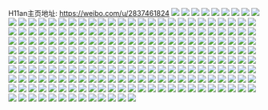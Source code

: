 H11an主页地址: https://weibo.com/u/2837461824 
![](https://wx4.sinaimg.cn/mw2000/a9203b40gy1h8orrly3puj20u01aaaoi.jpg) 
![](https://wx4.sinaimg.cn/mw2000/a9203b40gy1h8orrjgu11j20u011i47o.jpg) 
![](https://wx4.sinaimg.cn/mw2000/a9203b40gy1h8orrhuxlej20u0190nb1.jpg) 
![](https://wx4.sinaimg.cn/mw2000/a9203b40gy1h8orro3l9ej20u01hy19w.jpg) 
![](https://wx4.sinaimg.cn/mw2000/a9203b40gy1h7z4s0ptb1j20u0140n9g.jpg) 
![](https://wx4.sinaimg.cn/mw2000/a9203b40gy1h7z4s3mqhkj20u01407ib.jpg) 
![](https://wx4.sinaimg.cn/mw2000/a9203b40gy1h7z4s2s559j20u0140qgp.jpg) 
![](https://wx4.sinaimg.cn/mw2000/a9203b40gy1h7z4s1rvkrj20u0140am7.jpg) 
![](https://wx4.sinaimg.cn/mw2000/a9203b40gy1h7z4rzv379j20u0140dvb.jpg) 
![](https://wx4.sinaimg.cn/mw2000/a9203b40gy1h773p3rzedj20u017tdo5.jpg) 
![](https://wx4.sinaimg.cn/mw2000/a9203b40gy1h6fv8mnag1j20u01sy7b9.jpg) 
![](https://wx4.sinaimg.cn/mw2000/a9203b40gy1h6fv8s2ekuj20u0140qc8.jpg) 
![](https://wx4.sinaimg.cn/mw2000/a9203b40gy1h66kbp3ojtj20u0140ag2.jpg) 
![](https://wx4.sinaimg.cn/mw2000/a9203b40gy1h66kbnyfguj20u014075h.jpg) 
![](https://wx4.sinaimg.cn/mw2000/a9203b40gy1h66kbs22n5j20u01407a0.jpg) 
![](https://wx4.sinaimg.cn/mw2000/a9203b40gy1h5upzlqxs1j20u014079e.jpg) 
![](https://wx4.sinaimg.cn/mw2000/a9203b40gy1h4xffzln79j22c03401l0.jpg) 
![](https://wx4.sinaimg.cn/mw2000/a9203b40gy1h4xfg2xst0j20wi1yc1kx.jpg) 
![](https://wx4.sinaimg.cn/mw2000/a9203b40gy1h4xfg519inj21f927znpd.jpg) 
![](https://wx4.sinaimg.cn/mw2000/a9203b40gy1h4u1ue3jmhj22c0340b2c.jpg) 
![](https://wx4.sinaimg.cn/mw2000/a9203b40gy1h4u1ufz1dzj22c0340b2c.jpg) 
![](https://wx4.sinaimg.cn/mw2000/a9203b40gy1h4frhbm72nj21o02807wh.jpg) 
![](https://wx4.sinaimg.cn/mw2000/a9203b40gy1h4frhdmed9j21o0280u0x.jpg) 
![](https://wx4.sinaimg.cn/mw2000/a9203b40gy1h4cke3gx2kj20zo1qrwqn.jpg) 
![](https://wx4.sinaimg.cn/mw2000/a9203b40gy1h4cke2t55ej20zo1qotl2.jpg) 
![](https://wx4.sinaimg.cn/mw2000/a9203b40gy1h3d97t112xj20u0140464.jpg) 
![](https://wx4.sinaimg.cn/mw2000/a9203b40gy1h3d97ty1fgj20u0140thb.jpg) 
![](https://wx4.sinaimg.cn/mw2000/a9203b40gy1h2vihsgh80j20wi0esmzm.jpg) 
![](https://wx4.sinaimg.cn/mw2000/a9203b40gy1h2vihxnjq4j20u0140wnv.jpg) 
![](https://wx4.sinaimg.cn/mw2000/a9203b40gy1h2hmt7br7aj21400u0qa8.jpg) 
![](https://wx4.sinaimg.cn/mw2000/a9203b40gy1h2hmtdlqcaj20u01407d1.jpg) 
![](https://wx4.sinaimg.cn/mw2000/a9203b40gy1h1xfs6bu5dj21400u0aij.jpg) 
![](https://wx4.sinaimg.cn/mw2000/a9203b40gy1h1xfs8gs5tj21400u0gv5.jpg) 
![](https://wx4.sinaimg.cn/mw2000/a9203b40gy1h1w82rdvf1j20u00w87df.jpg) 
![](https://wx4.sinaimg.cn/mw2000/a9203b40gy1h0qq4prk5jj20u0140ajp.jpg) 
![](https://wx4.sinaimg.cn/mw2000/a9203b40gy1h0qq4tt2lpj21g80u0wqj.jpg) 
![](https://wx4.sinaimg.cn/mw2000/a9203b40gy1h0qq4vjsrbj20uk0u0go4.jpg) 
![](https://wx4.sinaimg.cn/mw2000/a9203b40gy1h0glukucpgj20u00zcdl9.jpg) 
![](https://wx4.sinaimg.cn/mw2000/a9203b40gy1h0glulnzpuj20u0140grh.jpg) 
![](https://wx4.sinaimg.cn/mw2000/a9203b40gy1h0gluppbybj20u00ywaic.jpg) 
![](https://wx4.sinaimg.cn/mw2000/a9203b40gy1h0gluq78p0j20u014078p.jpg) 
![](https://wx4.sinaimg.cn/mw2000/a9203b40gy1h0glurcqxpj20u0140k3c.jpg) 
![](https://wx4.sinaimg.cn/mw2000/a9203b40gy1h0glv0wiwwj20u01400wk.jpg) 
![](https://wx4.sinaimg.cn/mw2000/a9203b40gy1h0glv1mjubj20tl1glq8o.jpg) 
![](https://wx4.sinaimg.cn/mw2000/a9203b40gy1h00n4ivtrzj20u01400zm.jpg) 
![](https://wx4.sinaimg.cn/mw2000/a9203b40gy1h00n4l8aq3j20u01e0119.jpg) 
![](https://wx4.sinaimg.cn/mw2000/a9203b40gy1h00n4je5ymj20u0140437.jpg) 
![](https://wx4.sinaimg.cn/mw2000/a9203b40gy1gz7s77y14dj20u011fajd.jpg) 
![](https://wx4.sinaimg.cn/mw2000/a9203b40gy1gz7s6xim3qj20u014046u.jpg) 
![](https://wx4.sinaimg.cn/mw2000/a9203b40gy1gwqol30olrj20u00xodqg.jpg) 
![](https://wx4.sinaimg.cn/mw2000/a9203b40gy1gwqokzva4dj20xz0u0tis.jpg) 
![](https://wx4.sinaimg.cn/mw2000/a9203b40gy1gwqol106jfj20u00yqna7.jpg) 
![](https://wx4.sinaimg.cn/mw2000/a9203b40gy1gwqol3qw6wj20u00u0k6v.jpg) 
![](https://wx4.sinaimg.cn/mw2000/a9203b40gy1gwqol1mg8ej20u00u0tk2.jpg) 
![](https://wx4.sinaimg.cn/mw2000/a9203b40gy1gwqol0dditj20u011utfm.jpg) 
![](https://wx4.sinaimg.cn/mw2000/a9203b40gy1gwqokyz6tnj20u00u00ys.jpg) 
![](https://wx4.sinaimg.cn/mw2000/a9203b40gy1gwqol2fjg0j20u00u047u.jpg) 
![](https://wx4.sinaimg.cn/mw2000/a9203b40gy1gwqoloj0ezj20u00u0doq.jpg) 
![](https://wx4.sinaimg.cn/mw2000/a9203b40gy1gw6xlrnaw8j20u01hcdqf.jpg) 
![](https://wx4.sinaimg.cn/mw2000/a9203b40gy1gw6xtbpgt1j20u00u0q5t.jpg) 
![](https://wx4.sinaimg.cn/mw2000/a9203b40gy1gw6xtcs3i0j20u0140aey.jpg) 
![](https://wx4.sinaimg.cn/mw2000/a9203b40gy1gw6xtdkc46j20u01400zk.jpg) 
![](https://wx4.sinaimg.cn/mw2000/a9203b40gy1gw6xtht8g9j20u00u0gs2.jpg) 
![](https://wx4.sinaimg.cn/mw2000/a9203b40gy1gw6xtfl1zuj21400u0dnt.jpg) 
![](https://wx4.sinaimg.cn/mw2000/a9203b40gy1gw6xtgh71zj20u00u0tiz.jpg) 
![](https://wx4.sinaimg.cn/mw2000/a9203b40gy1gw6xth3xt2j20u00u0dl1.jpg) 
![](https://wx4.sinaimg.cn/mw2000/a9203b40gy1gw6xtitwznj20u00u00zo.jpg) 
![](https://wx4.sinaimg.cn/mw2000/a9203b40gy1gw6xtjtwsej20u00u045a.jpg) 
![](https://wx4.sinaimg.cn/mw2000/00361Hrigy1gvpo8z9fuuj60u60u0tb202.jpg) 
![](https://wx4.sinaimg.cn/mw2000/00361Hrigy1gvpo907qioj60u00u0n2f02.jpg) 
![](https://wx4.sinaimg.cn/mw2000/00361Hrigy1guwiybgxysj613k0u0n0702.jpg) 
![](https://wx4.sinaimg.cn/mw2000/00361Hrigy1guwiy807hoj60u01hcjyq02.jpg) 
![](https://wx4.sinaimg.cn/mw2000/00361Hrigy1guwiy8wtbej61400u043102.jpg) 
![](https://wx4.sinaimg.cn/mw2000/00361Hrigy1guwiy9sw80j60u00u0wl202.jpg) 
![](https://wx4.sinaimg.cn/mw2000/00361Hrigy1guwiyata9rj60u00u045502.jpg) 
![](https://wx4.sinaimg.cn/mw2000/00361Hrigy1guwiycbpm8j60u00u0af902.jpg) 
![](https://wx4.sinaimg.cn/mw2000/00361Hrigy1guwiydgp8cj60u01407cb02.jpg) 
![](https://wx4.sinaimg.cn/mw2000/00361Hrigy1guv8ogei3qj60u016cdws02.jpg) 
![](https://wx4.sinaimg.cn/mw2000/00361Hrigy1guv8oh2h28j60u0140n7602.jpg) 
![](https://wx4.sinaimg.cn/mw2000/00361Hrigy1guv8ohp56oj60u0140wul02.jpg) 
![](https://wx4.sinaimg.cn/mw2000/00361Hrigy1guv8oin5d2j60u00xq16302.jpg) 
![](https://wx4.sinaimg.cn/mw2000/00361Hrigy1gtol8o920fj60u00u0dlo02.jpg) 
![](https://wx4.sinaimg.cn/mw2000/00361Hrigy1gtol8lyd5yj60u00xs7e802.jpg) 
![](https://wx4.sinaimg.cn/mw2000/00361Hrigy1gtol8pc6igj60u00u0dmy02.jpg) 
![](https://wx4.sinaimg.cn/mw2000/00361Hrigy1gtol8n4d8dj60u0140dmu02.jpg) 
![](https://wx4.sinaimg.cn/mw2000/00361Hrigy1gtol8nqmkuj60u00u0n6302.jpg) 
![](https://wx4.sinaimg.cn/mw2000/00361Hrigy1gtol8mj9zrj60u01407c202.jpg) 
![](https://wx4.sinaimg.cn/mw2000/00361Hrigy1gtol8otz30j60u00u0dll02.jpg) 
![](https://wx4.sinaimg.cn/mw2000/00361Hrigy1gtol8ldsw0j60u0140n3x02.jpg) 
![](https://wx4.sinaimg.cn/mw2000/00361Hrigy1gtol8px8sjj60u00u0jxq02.jpg) 
![](https://wx4.sinaimg.cn/mw2000/00361Hrigy1gtol99hogjj60u00u046702.jpg) 
![](https://wx4.sinaimg.cn/mw2000/00361Hrigy1gtol9a1p2uj60u00u0gsd02.jpg) 
![](https://wx4.sinaimg.cn/mw2000/00361Hrigy1gtngc4ciy7j60u00yqgur02.jpg) 
![](https://wx4.sinaimg.cn/mw2000/00361Hrigy1gtngc4yio3j60u00x4dli02.jpg) 
![](https://wx4.sinaimg.cn/mw2000/00361Hrigy1gtngc5ndfwj60u00u0k0m02.jpg) 
![](https://wx4.sinaimg.cn/mw2000/00361Hrigy1gtngdg4nyoj61400u0guo02.jpg) 
![](https://wx4.sinaimg.cn/mw2000/00361Hrigy1gtngc6ca6nj60u00vswht02.jpg) 
![](https://wx4.sinaimg.cn/mw2000/00361Hrigy1gtngc6vzlyj60u00u0ajy02.jpg) 
![](https://wx4.sinaimg.cn/mw2000/00361Hrigy1gtngcgq432j60u00u0dnz02.jpg) 
![](https://wx4.sinaimg.cn/mw2000/00361Hrigy1gtngc7j34jj60u00u0n7e02.jpg) 
![](https://wx4.sinaimg.cn/mw2000/00361Hrigy1gtngd5kcd3j61400u07ai02.jpg) 
![](https://wx4.sinaimg.cn/mw2000/a9203b40gy1gt2tpm8d8lj23402c0e83.jpg) 
![](https://wx4.sinaimg.cn/mw2000/a9203b40gy1gt2tpnlru1j23402c0hdu.jpg) 
![](https://wx4.sinaimg.cn/mw2000/a9203b40gy1gt2tppmsrfj23402c0qv6.jpg) 
![](https://wx4.sinaimg.cn/mw2000/a9203b40gy1gt2tprm05cj23402c07wi.jpg) 
![](https://wx4.sinaimg.cn/mw2000/a9203b40gy1gt2tpt2ijjj22c02c01ky.jpg) 
![](https://wx4.sinaimg.cn/mw2000/00361Hrigy1gt2tpucjmwj62c02c04qq02.jpg) 
![](https://wx4.sinaimg.cn/mw2000/a9203b40gy1gt2tpvrfpdj22c02c04qq.jpg) 
![](https://wx4.sinaimg.cn/mw2000/00361Hrigy1gt2tpxc3iej62c02c01ky02.jpg) 
![](https://wx4.sinaimg.cn/mw2000/a9203b40gy1gt2tpz4ajdj22c02c04qq.jpg) 
![](https://wx4.sinaimg.cn/mw2000/a9203b40gy1grnft4id13j21400u0aiz.jpg) 
![](https://wx4.sinaimg.cn/mw2000/a9203b40gy1grnft1bnixj20u00u0gzw.jpg) 
![](https://wx4.sinaimg.cn/mw2000/a9203b40gy1grnft20gouj20u0140tg4.jpg) 
![](https://wx4.sinaimg.cn/mw2000/a9203b40gy1grnft2rhg8j20u0140gwa.jpg) 
![](https://wx4.sinaimg.cn/mw2000/a9203b40gy1grnft3cqm5j20u00zwgsx.jpg) 
![](https://wx4.sinaimg.cn/mw2000/a9203b40gy1grnft3wuv2j20u0140qak.jpg) 
![](https://wx4.sinaimg.cn/mw2000/a9203b40gy1gr8nbc3913j20u0129woq.jpg) 
![](https://wx4.sinaimg.cn/mw2000/a9203b40gy1gpy4q8hu9dj20u00v4ahl.jpg) 
![](https://wx4.sinaimg.cn/mw2000/a9203b40gy1gpy4qc5rvfj20u00u0grl.jpg) 
![](https://wx4.sinaimg.cn/mw2000/a9203b40gy1gpy4q9638nj20u00u0n3x.jpg) 
![](https://wx4.sinaimg.cn/mw2000/a9203b40gy1gpy4qa0dv5j20rs1jknfv.jpg) 
![](https://wx4.sinaimg.cn/mw2000/a9203b40gy1gpy4qapzglj20u00u0dm4.jpg) 
![](https://wx4.sinaimg.cn/mw2000/a9203b40gy1gpy4qbcpkij20u00u0dk6.jpg) 
![](https://wx4.sinaimg.cn/mw2000/a9203b40gy1gprc3vlujrj20u0140gzy.jpg) 
![](https://wx4.sinaimg.cn/mw2000/a9203b40gy1gprc3wmexnj20u0140al1.jpg) 
![](https://wx4.sinaimg.cn/mw2000/a9203b40gy1gprc3w6emdj20u0140wuv.jpg) 
![](https://wx4.sinaimg.cn/mw2000/a9203b40ly1goylvtba4vj20u00u0n2y.jpg) 
![](https://wx4.sinaimg.cn/mw2000/a9203b40ly1goylvttu1rj20u00u041k.jpg) 
![](https://wx4.sinaimg.cn/mw2000/a9203b40ly1goylvuifdqj20u01407aa.jpg) 
![](https://wx4.sinaimg.cn/mw2000/a9203b40ly1goylvv2az7j20u012ojwd.jpg) 
![](https://wx4.sinaimg.cn/mw2000/a9203b40ly1glqtji461nj20u014048h.jpg) 
![](https://wx4.sinaimg.cn/mw2000/a9203b40ly1glqtjimy7tj20u0140tn8.jpg) 
![](https://wx4.sinaimg.cn/mw2000/a9203b40ly1glqtjhnm41j20u0140qae.jpg) 
![](https://wx4.sinaimg.cn/mw2000/a9203b40ly1glqtjj1jr2j20u014045k.jpg) 
![](https://wx4.sinaimg.cn/mw2000/a9203b40ly1glqtjl1e8dj21400u07dw.jpg) 
![](https://wx4.sinaimg.cn/mw2000/a9203b40ly1glqtjjsinej20u00xvajr.jpg) 
![](https://wx4.sinaimg.cn/mw2000/a9203b40ly1glqtjkkwoij20u0140k3a.jpg) 
![](https://wx4.sinaimg.cn/mw2000/a9203b40ly1glqtjjfqhlj21400u07cp.jpg) 
![](https://wx4.sinaimg.cn/mw2000/a9203b40ly1glqtjleaj5j20u014018n.jpg) 
![](https://wx4.sinaimg.cn/mw2000/a9203b40ly1glqtlagtikj21400u04b1.jpg) 
![](https://wx4.sinaimg.cn/mw2000/a9203b40ly1glqtl9wctmj20u0140tke.jpg) 
![](https://wx4.sinaimg.cn/mw2000/a9203b40ly1glqtle7ohuj20u01szx6q.jpg) 
![](https://wx4.sinaimg.cn/mw2000/a9203b40ly1gli1atssqvj216o1kw7nl.jpg) 
![](https://wx4.sinaimg.cn/mw2000/a9203b40ly1gjfq0ikw1tj21400u0n6e.jpg) 
![](https://wx4.sinaimg.cn/mw2000/a9203b40ly1gjfq0i6kpsj21400u0qcl.jpg) 
![](https://wx4.sinaimg.cn/mw2000/a9203b40ly1gjfq0ixz6zj21400u011z.jpg) 
![](https://wx4.sinaimg.cn/mw2000/a9203b40ly1gjfq0jd6xvj21400u047c.jpg) 
![](https://wx4.sinaimg.cn/mw2000/a9203b40ly1gjfq0k0p1bj20u0140n6t.jpg) 
![](https://wx4.sinaimg.cn/mw2000/a9203b40ly1gjfq0ki5gwj20u0140111.jpg) 
![](https://wx4.sinaimg.cn/mw2000/a9203b40ly1gjfq0kz55dj21400u011p.jpg) 
![](https://wx4.sinaimg.cn/mw2000/a9203b40ly1gjfq0lh1rbj21400u0gv1.jpg) 
![](https://wx4.sinaimg.cn/mw2000/a9203b40ly1gjfq11cluuj20u0140guc.jpg) 
![](https://wx4.sinaimg.cn/mw2000/a9203b40ly1gj5krtzrwvj21400u0wos.jpg) 
![](https://wx4.sinaimg.cn/mw2000/a9203b40ly1gj5krs0q7tj21400u044l.jpg) 
![](https://wx4.sinaimg.cn/mw2000/a9203b40ly1gj5krsq54bj20u0140qbs.jpg) 
![](https://wx4.sinaimg.cn/mw2000/a9203b40ly1gj5krtfeetj21400u0qbd.jpg) 
![](https://wx4.sinaimg.cn/mw2000/a9203b40ly1gj5krv5nt7j20u0140q8q.jpg) 
![](https://wx4.sinaimg.cn/mw2000/a9203b40ly1gj5krunn5kj20u01400zs.jpg) 
![](https://wx4.sinaimg.cn/mw2000/a9203b40ly1gj5krrdjzrj21400u0dlw.jpg) 
![](https://wx4.sinaimg.cn/mw2000/a9203b40ly1gj5krvknrpj20u0140458.jpg) 
![](https://wx4.sinaimg.cn/mw2000/a9203b40ly1gj5krvy8f9j21400u0jxp.jpg) 
![](https://wx4.sinaimg.cn/mw2000/a9203b40ly1gj5krwae18j21400u0wl6.jpg) 
![](https://wx4.sinaimg.cn/mw2000/a9203b40ly1gj5krwxd8mj20u0140gua.jpg) 
![](https://wx4.sinaimg.cn/mw2000/a9203b40ly1giyph1odxjj20u014045y.jpg) 
![](https://wx4.sinaimg.cn/mw2000/a9203b40ly1giypgz9cvjj20u014gqb1.jpg) 
![](https://wx4.sinaimg.cn/mw2000/a9203b40ly1giyph0hgx0j20u0140119.jpg) 
![](https://wx4.sinaimg.cn/mw2000/a9203b40ly1giyph2eclcj21400u0afw.jpg) 
![](https://wx4.sinaimg.cn/mw2000/a9203b40ly1giyph14xfej20u0140dob.jpg) 
![](https://wx4.sinaimg.cn/mw2000/a9203b40ly1giypgxuafyj20u00vxgrj.jpg) 
![](https://wx4.sinaimg.cn/mw2000/a9203b40ly1gfs8h5hm73j20u0140wna.jpg) 
![](https://wx4.sinaimg.cn/mw2000/a9203b40ly1gfs8h3303jj20u013y10l.jpg) 
![](https://wx4.sinaimg.cn/mw2000/a9203b40ly1gfs8h3gq07j20u0140dlo.jpg) 
![](https://wx4.sinaimg.cn/mw2000/a9203b40ly1gfs8h47j31j20u01401bf.jpg) 
![](https://wx4.sinaimg.cn/mw2000/a9203b40ly1gfs8h4r9qrj21400u0124.jpg) 
![](https://wx4.sinaimg.cn/mw2000/a9203b40ly1gfs8h5zh11j20u0140n35.jpg) 
![](https://wx4.sinaimg.cn/mw2000/a9203b40ly1gfs8h2n56mj20u013yqad.jpg) 
![](https://wx4.sinaimg.cn/mw2000/a9203b40ly1gfs8heg7t3j20u014011q.jpg) 
![](https://wx4.sinaimg.cn/mw2000/a9203b40ly1gfs8hdpemyj21400u043h.jpg) 
![](https://wx4.sinaimg.cn/mw2000/a9203b40ly1gf2ufk1todj20u014044t.jpg) 
![](https://wx4.sinaimg.cn/mw2000/a9203b40ly1gf2ufhnci9j20u01407b4.jpg) 
![](https://wx4.sinaimg.cn/mw2000/a9203b40ly1gf2ufjap60j20u0140tf7.jpg) 
![](https://wx4.sinaimg.cn/mw2000/a9203b40ly1gf2uffvm35j20u0140wkp.jpg) 
![](https://wx4.sinaimg.cn/mw2000/a9203b40ly1gf2ufm0yimj20u016j14n.jpg) 
![](https://wx4.sinaimg.cn/mw2000/a9203b40ly1gf2ufijujbj20u0140gsp.jpg) 
![](https://wx4.sinaimg.cn/mw2000/a9203b40ly1gf2ufgo7kyj20u0140qa4.jpg) 
![](https://wx4.sinaimg.cn/mw2000/a9203b40ly1gf2ufkp7r6j20u0140q97.jpg) 
![](https://wx4.sinaimg.cn/mw2000/a9203b40ly1gf2ufn22pij21400u048b.jpg) 
![](https://wx4.sinaimg.cn/mw2000/a9203b40ly1get6561mwzj20u00u0779.jpg) 
![](https://wx4.sinaimg.cn/mw2000/a9203b40ly1get655u8tlj20u00r60zn.jpg) 
![](https://wx4.sinaimg.cn/mw2000/a9203b40ly1get6569w37j20u00pj78t.jpg) 
![](https://wx4.sinaimg.cn/mw2000/a9203b40ly1get656hlufj20hq0hqwfh.jpg) 
![](https://wx4.sinaimg.cn/mw2000/a9203b40ly1get656qhq7j20f40e2wh0.jpg) 
![](https://wx4.sinaimg.cn/mw2000/a9203b40ly1get656vyk5j20i20fomyb.jpg) 
![](https://wx4.sinaimg.cn/mw2000/a9203b40ly1gdzg5o2vr3j20u01404f4.jpg) 
![](https://wx4.sinaimg.cn/mw2000/a9203b40ly1gdzg5l5ljaj20u0140k7b.jpg) 
![](https://wx4.sinaimg.cn/mw2000/a9203b40ly1gdzg5lzf7rj20u012vndh.jpg) 
![](https://wx4.sinaimg.cn/mw2000/a9203b40ly1gdzg5juz6jj20u0140du8.jpg) 
![](https://wx4.sinaimg.cn/mw2000/a9203b40ly1gdzg5mnxi6j20u0140dsz.jpg) 
![](https://wx4.sinaimg.cn/mw2000/a9203b40ly1gdzg5ncdgcj20u0140qhr.jpg) 
![](https://wx4.sinaimg.cn/mw2000/a9203b40ly1gdzg5hr8bcj20u0140k9m.jpg) 
![](https://wx4.sinaimg.cn/mw2000/a9203b40ly1gdzg5os8f7j20u0140aq7.jpg) 
![](https://wx4.sinaimg.cn/mw2000/a9203b40ly1gdzg5kg6scj20u0140dqk.jpg) 
![](https://wx4.sinaimg.cn/mw2000/a9203b40ly1gdydoiwgbsj21400u0dpb.jpg) 
![](https://wx4.sinaimg.cn/mw2000/a9203b40ly1gdydnfbnd7j20u0140dvy.jpg) 
![](https://wx4.sinaimg.cn/mw2000/a9203b40ly1gdydnd63abj20u0140am8.jpg) 
![](https://wx4.sinaimg.cn/mw2000/a9203b40ly1gdydnfuefhj20u014013x.jpg) 
![](https://wx4.sinaimg.cn/mw2000/a9203b40ly1gdydne3aadj20rs1lwasr.jpg) 
![](https://wx4.sinaimg.cn/mw2000/a9203b40ly1gdydngdnqfj20u0140gwk.jpg) 
![](https://wx4.sinaimg.cn/mw2000/a9203b40ly1gdydner85pj20u0140tef.jpg) 
![](https://wx4.sinaimg.cn/mw2000/a9203b40ly1gdydoiar1hj20u0140dsw.jpg) 
![](https://wx4.sinaimg.cn/mw2000/a9203b40ly1ge4uvqtjtlj20u0119tit.jpg) 
![](https://wx4.sinaimg.cn/mw2000/a9203b40gy1gda4jkyd0lj22c02c07pd.jpg) 
![](https://wx4.sinaimg.cn/mw2000/a9203b40gy1gda4jiv5umj22c0340kjl.jpg) 
![](https://wx4.sinaimg.cn/mw2000/a9203b40gy1gda4juz936j22c0340e81.jpg) 
![](https://wx4.sinaimg.cn/mw2000/a9203b40gy1gda4jq2y5cj22c0340npd.jpg) 
![](https://wx4.sinaimg.cn/mw2000/a9203b40gy1gda4jndb77j23402c0qv5.jpg) 
![](https://wx4.sinaimg.cn/mw2000/a9203b40gy1gda4jsp2zbj22c0340kjl.jpg) 
![](https://wx4.sinaimg.cn/mw2000/a9203b40gy1gbf5dast1rj20u00u0n41.jpg) 
![](https://wx4.sinaimg.cn/mw2000/a9203b40gy1gbf5dbmrskj20u013yqa7.jpg) 
![](https://wx4.sinaimg.cn/mw2000/a9203b40ly1g9e7hb7a2gj214g0u0dnr.jpg) 
![](https://wx4.sinaimg.cn/mw2000/a9203b40ly1g9e7hc5adnj21400u0jys.jpg) 
![](https://wx4.sinaimg.cn/mw2000/a9203b40ly1g9e7hco9j9j21400u078q.jpg) 
